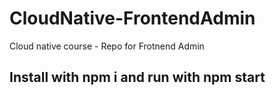 # CloudNative-FrontendAdmin
Cloud native course - Repo for Frotnend Admin

## Install with npm i and run with npm start


